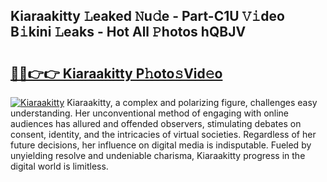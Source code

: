 ## Kiaraakitty 𝙻eaked 𝙽u𝚍e - Part-C1U 𝚅𝚒deo B𝚒kini 𝙻eaks - Hot All 𝙿hotos hQBJV

# <h2><a href="http://ld4nq4.urlbe.top/?page=Kiaraakitty">🔗🔗👉👉 Kiaraakitty P𝚑oto𝚜Vid𝚎o</a></h2>

[![Kiaraakitty](https://i.imgur.com/eBuTRDB.gif)](http://ld4nq4.urlbe.top/?page=Kiaraakitty)
Kiaraakitty, a complex and polarizing figure, challenges easy understanding. Her unconventional method of engaging with online audiences has allured and offended observers, stimulating debates on consent, identity, and the intricacies of virtual societies. Regardless of her future decisions, her influence on digital media is indisputable. Fueled by unyielding resolve and undeniable charisma, Kiaraakitty progress in the digital world is limitless.
